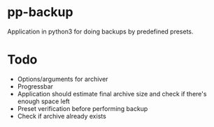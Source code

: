 # pp-backup
Application in python3 for doing backups by predefined presets.

# Todo
- Options/arguments for archiver
- Progressbar
- Application should estimate final archive size and check if there's enough space left
- Preset verification before performing backup
- Check if archive already exists
